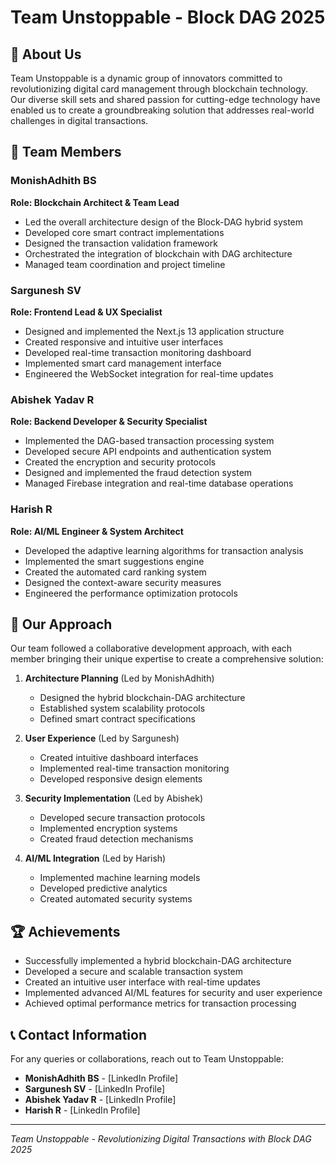 # Team Unstoppable - Block DAG 2025

## 🚀 About Us

Team Unstoppable is a dynamic group of innovators committed to revolutionizing digital card management through blockchain technology. Our diverse skill sets and shared passion for cutting-edge technology have enabled us to create a groundbreaking solution that addresses real-world challenges in digital transactions.

## 👥 Team Members

### MonishAdhith BS
**Role: Blockchain Architect & Team Lead**
- Led the overall architecture design of the Block-DAG hybrid system
- Developed core smart contract implementations
- Designed the transaction validation framework
- Orchestrated the integration of blockchain with DAG architecture
- Managed team coordination and project timeline

### Sargunesh SV
**Role: Frontend Lead & UX Specialist**
- Designed and implemented the Next.js 13 application structure
- Created responsive and intuitive user interfaces
- Developed real-time transaction monitoring dashboard
- Implemented smart card management interface
- Engineered the WebSocket integration for real-time updates

### Abishek Yadav R
**Role: Backend Developer & Security Specialist**
- Implemented the DAG-based transaction processing system
- Developed secure API endpoints and authentication system
- Created the encryption and security protocols
- Designed and implemented the fraud detection system
- Managed Firebase integration and real-time database operations

### Harish R
**Role: AI/ML Engineer & System Architect**
- Developed the adaptive learning algorithms for transaction analysis
- Implemented the smart suggestions engine
- Created the automated card ranking system
- Designed the context-aware security measures
- Engineered the performance optimization protocols

## 🎯 Our Approach

Our team followed a collaborative development approach, with each member bringing their unique expertise to create a comprehensive solution:

1. **Architecture Planning** (Led by MonishAdhith)
   - Designed the hybrid blockchain-DAG architecture
   - Established system scalability protocols
   - Defined smart contract specifications

2. **User Experience** (Led by Sargunesh)
   - Created intuitive dashboard interfaces
   - Implemented real-time transaction monitoring
   - Developed responsive design elements

3. **Security Implementation** (Led by Abishek)
   - Developed secure transaction protocols
   - Implemented encryption systems
   - Created fraud detection mechanisms

4. **AI/ML Integration** (Led by Harish)
   - Implemented machine learning models
   - Developed predictive analytics
   - Created automated security systems

## 🏆 Achievements

- Successfully implemented a hybrid blockchain-DAG architecture
- Developed a secure and scalable transaction system
- Created an intuitive user interface with real-time updates
- Implemented advanced AI/ML features for security and user experience
- Achieved optimal performance metrics for transaction processing

## 📞 Contact Information

For any queries or collaborations, reach out to Team Unstoppable:

- **MonishAdhith BS** - [LinkedIn Profile]
- **Sargunesh SV** - [LinkedIn Profile]
- **Abishek Yadav R** - [LinkedIn Profile]
- **Harish R** - [LinkedIn Profile]

---

*Team Unstoppable - Revolutionizing Digital Transactions with Block DAG 2025*
